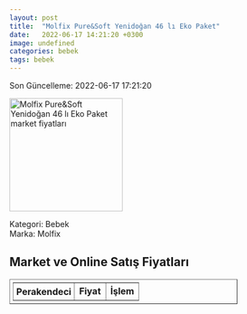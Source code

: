 ```yaml
---
layout: post
title:  "Molfix Pure&Soft Yenidoğan 46 lı Eko Paket"
date:   2022-06-17 14:21:20 +0300
image: undefined
categories: bebek
tags: bebek
---
```


Son Güncelleme: 2022-06-17 17:21:20

<img src="undefined" width="200" alt="Molfix Pure&Soft Yenidoğan 46 lı Eko Paket market fiyatları" />

Kategori: Bebek
<br />
Marka: Molfix

<h2>Market ve Online Satış Fiyatları</h2>

<table border="1" style="padding: 5px;width:80%;">
  <tr>
    <td style="padding: 5px;"><strong>Perakendeci</strong></td>
    <td><strong>Fiyat</strong></td>
    <td><strong>İşlem</strong></td>
  </tr>
  
</table>
